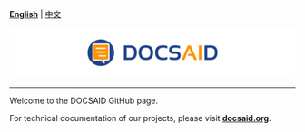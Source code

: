 **[English](./profile/README.md)** | [中文](./profile/README_tw.md)

<div align="center">
  <img src="https://github.com/DocsaidLab/.github/blob/main/cover.png" width="1000"/>
</div>

---

Welcome to the DOCSAID GitHub page.

For technical documentation of our projects, please visit [**docsaid.org**](https://docsaid.org/en).